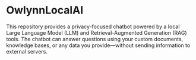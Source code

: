 # OwlynnLocalAI
This repository provides a privacy-focused chatbot powered by a local Large Language Model (LLM) and Retrieval-Augmented Generation (RAG) tools. The chatbot can answer questions using your custom documents, knowledge bases, or any data you provide—without sending information to external servers.
